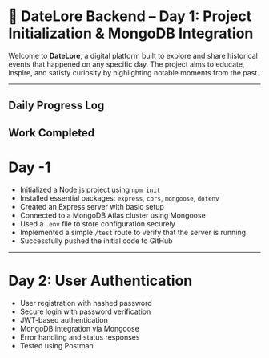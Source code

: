 # 📅 DateLore Backend – Day 1: Project Initialization & MongoDB Integration

Welcome to **DateLore**, a digital platform built to explore and share historical events that happened on any specific day. The project aims to educate, inspire, and satisfy curiosity by highlighting notable moments from the past.

---


## Daily Progress Log

## Work Completed
# Day -1

- Initialized a Node.js project using `npm init`
- Installed essential packages: `express`, `cors`, `mongoose`, `dotenv`
- Created an Express server with basic setup
- Connected to a MongoDB Atlas cluster using Mongoose
- Used a `.env` file to store configuration securely
- Implemented a simple `/test` route to verify that the server is running
- Successfully pushed the initial code to GitHub

---

# Day 2: User Authentication

- User registration with hashed password
- Secure login with password verification
- JWT-based authentication
- MongoDB integration via Mongoose
- Error handling and status responses
- Tested using Postman

